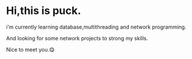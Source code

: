 # Hi,this is puck.
i'm currently learning database,multithreading and network programming.

And looking for some network projects to strong my skills.

Nice to meet you.😋
